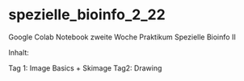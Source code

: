 # spezielle_bioinfo_2_22

Google Colab Notebook zweite Woche Praktikum Spezielle Bioinfo II

Inhalt: 

Tag 1: Image Basics + Skimage
Tag2: Drawing 
